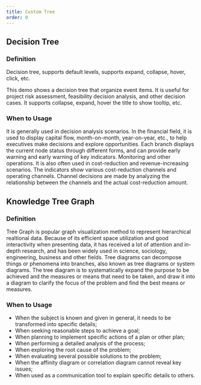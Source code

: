 ```yaml
---
title: Custom Tree
order: 0
---
```


## Decision Tree

### Definition

Decision tree, supports default levels, supports expand, collapse, hover, click, etc.

This demo shows a decision tree that organize event items. It is useful for project risk assessment, feasibility decision analysis, and other decision cases. It supports collapse, expand, hover the title to show tooltip, etc.

### When to Usage

It is generally used in decision analysis scenarios. In the financial field, it is used to display capital flow, month-on-month, year-on-year, etc., to help executives make decisions and explore opportunities. Each branch displays the current node status through different forms, and can provide early warning and early warning of key indicators. Monitoring and other operations. It is also often used in cost-reduction and revenue-increasing scenarios. The indicators show various cost-reduction channels and operating channels. Channel decisions are made by analyzing the relationship between the channels and the actual cost-reduction amount.


## Knowledge Tree Graph

### Definition

Tree Graph is popular graph visualization method to represent hierarchical realtional data. Because of its efficient space utilization and good interactivity when presenting data, it has received a lot of attention and in-depth research, and has been widely used in science, sociology, engineering, business and other fields. Tree diagrams can decompose things or phenomena into branches, also known as tree diagrams or system diagrams. The tree diagram is to systematically expand the purpose to be achieved and the measures or means that need to be taken, and draw it into a diagram to clarify the focus of the problem and find the best means or measures.

### When to Usage

- When the subject is known and given in general, it needs to be transformed into specific details;
- When seeking reasonable steps to achieve a goal;
- When planning to implement specific actions of a plan or other plan;
- When performing a detailed analysis of the process;
- When exploring the root cause of the problem;
- When evaluating several possible solutions to the problem;
- When the affinity diagram or correlation diagram cannot reveal key issues;
- When used as a communication tool to explain specific details to others.
